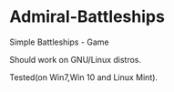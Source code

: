 # Admiral-Battleships
Simple Battleships - Game 

Should work on GNU/Linux distros.

Tested(on Win7,Win 10 and Linux Mint).
